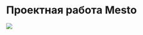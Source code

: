 # Проектная работа Mesto

<img src = "[https://s9.gifyu.com/images/SUo47.gif](https://s9.gifyu.com/images/SUo47.gif)https://s9.gifyu.com/images/SUo47.gif">
